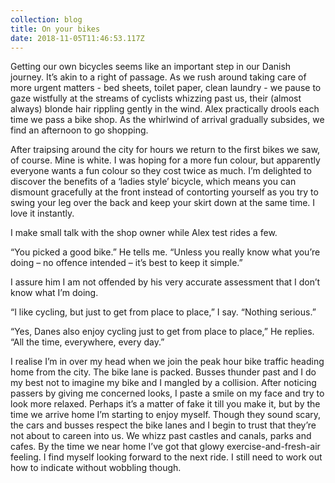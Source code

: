 ```yaml
---
collection: blog
title: On your bikes
date: 2018-11-05T11:46:53.117Z
---
```

Getting our own bicycles seems like an important step in our Danish journey. It’s akin to a right of passage. As we rush around taking care of more urgent matters - bed sheets, toilet paper, clean laundry - we pause to gaze wistfully at the streams of cyclists whizzing past us, their (almost always) blonde hair rippling gently in the wind. Alex practically drools each time we pass a bike shop. As the whirlwind of arrival gradually subsides, we find an afternoon to go shopping.

After traipsing around the city for hours we return to the first bikes we saw, of course. Mine is white. I was hoping for a more fun colour, but apparently everyone wants a fun colour so they cost twice as much. I’m delighted to discover the benefits of a ‘ladies style’ bicycle, which means you can dismount gracefully at the front instead of contorting yourself as you try to swing your leg over the back and keep your skirt down at the same time. I love it instantly.

I make small talk with the shop owner while Alex test rides a few. 

“You picked a good bike.” He tells me. “Unless you really know what you’re doing – no offence intended – it’s best to keep it simple.”

I assure him I am not offended by his very accurate assessment that I don’t know what I’m doing. 

“I like cycling, but just to get from place to place,” I say. “Nothing serious.”

“Yes, Danes also enjoy cycling just to get from place to place,” He replies. “All the time, everywhere, every day.”

I realise I’m in over my head when we join the peak hour bike traffic heading home from the city. The bike lane is packed. Busses thunder past and I do my best not to imagine my bike and I mangled by a collision. After noticing passers by giving me concerned looks, I paste a smile on my face and try to look more relaxed. Perhaps it’s a matter of fake it till you make it, but by the time we arrive home I’m starting to enjoy myself. Though they sound scary, the cars and busses respect the bike lanes and I begin to trust that they’re not about to careen into us. We whizz past castles and canals, parks and cafes. By the time we near home I’ve got that glowy exercise-and-fresh-air feeling. I find myself looking forward to the next ride. I still need to work out how to indicate without wobbling though.
